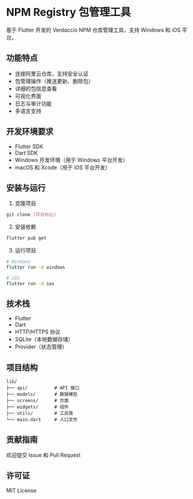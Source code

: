 # NPM Registry 包管理工具

基于 Flutter 开发的 Verdaccio NPM 仓库管理工具，支持 Windows 和 iOS 平台。

## 功能特点

- 连接阿里云仓库，支持安全认证
- 包管理操作（推送更新、删除包）
- 详细的包信息查看
- 可视化界面
- 日志与审计功能
- 多语言支持

## 开发环境要求

- Flutter SDK
- Dart SDK
- Windows 开发环境（用于 Windows 平台开发）
- macOS 和 Xcode（用于 iOS 平台开发）

## 安装与运行

1. 克隆项目
```bash
git clone [项目地址]
```

2. 安装依赖
```bash
flutter pub get
```

3. 运行项目
```bash
# Windows
flutter run -d windows

# iOS
flutter run -d ios
```

## 技术栈

- Flutter
- Dart
- HTTP/HTTPS 协议
- SQLite（本地数据存储）
- Provider（状态管理）

## 项目结构

```
lib/
├── api/          # API 接口
├── models/       # 数据模型
├── screens/      # 页面
├── widgets/      # 组件
├── utils/        # 工具类
└── main.dart     # 入口文件
```

## 贡献指南

欢迎提交 Issue 和 Pull Request

## 许可证

MIT License 